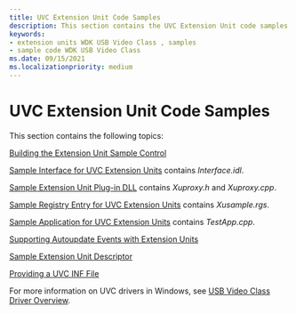 ```yaml
---
title: UVC Extension Unit Code Samples
description: This section contains the UVC Extension Unit code samples
keywords:
- extension units WDK USB Video Class , samples
- sample code WDK USB Video Class
ms.date: 09/15/2021
ms.localizationpriority: medium
---
```


# UVC Extension Unit Code Samples

This section contains the following topics:

[Building the Extension Unit Sample Control](building-the-extension-unit-sample-control.md)

[Sample Interface for UVC Extension Units](sample-interface-for-uvc-extension-units.md) contains *Interface.idl*.

[Sample Extension Unit Plug-in DLL](sample-extension-unit-plug-in-dll.md) contains *Xuproxy.h* and *Xuproxy.cpp*.

[Sample Registry Entry for UVC Extension Units](sample-registry-entry-for-uvc-extension-units.md) contains *Xusample.rgs*.

[Sample Application for UVC Extension Units](sample-application-for-uvc-extension-units.md) contains *TestApp.cpp*.

[Supporting Autoupdate Events with Extension Units](supporting-autoupdate-events-with-extension-units.md)

[Sample Extension Unit Descriptor](sample-extension-unit-descriptor.md)

[Providing a UVC INF File](providing-a-uvc-inf-file.md)

For more information on UVC drivers in Windows, see [USB Video Class Driver Overview](usb-video-class-driver-overview.md).
